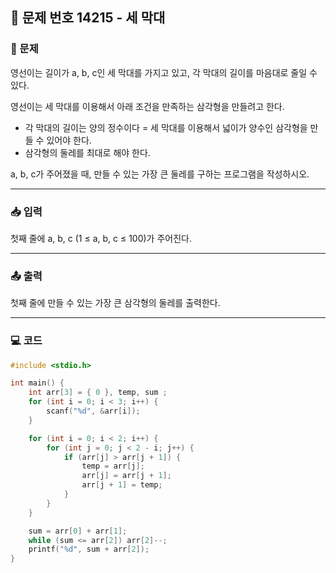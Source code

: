 ## 📝 문제 번호 14215 - 세 막대  

### 📌 문제
영선이는 길이가 a, b, c인 세 막대를 가지고 있고, 각 막대의 길이를 마음대로 줄일 수 있다.

영선이는 세 막대를 이용해서 아래 조건을 만족하는 삼각형을 만들려고 한다.

  - 각 막대의 길이는 양의 정수이다
  = 세 막대를 이용해서 넓이가 양수인 삼각형을 만들 수 있어야 한다.
  - 삼각형의 둘레를 최대로 해야 한다.

a, b, c가 주어졌을 때, 만들 수 있는 가장 큰 둘레를 구하는 프로그램을 작성하시오. 

---

### 📥 입력
첫째 줄에 a, b, c (1 ≤ a, b, c ≤ 100)가 주어진다.

---

### 📤 출력
첫째 줄에 만들 수 있는 가장 큰 삼각형의 둘레를 출력한다.

---

### 💻 코드
```c
#include <stdio.h>

int main() {
	int arr[3] = { 0 }, temp, sum ;
	for (int i = 0; i < 3; i++) {
		scanf("%d", &arr[i]);
	}

	for (int i = 0; i < 2; i++) {
		for (int j = 0; j < 2 - i; j++) {
			if (arr[j] > arr[j + 1]) {
				temp = arr[j];
				arr[j] = arr[j + 1];
				arr[j + 1] = temp;
			}
		}
	}

	sum = arr[0] + arr[1];
	while (sum <= arr[2]) arr[2]--;
	printf("%d", sum + arr[2]);	
}
```
